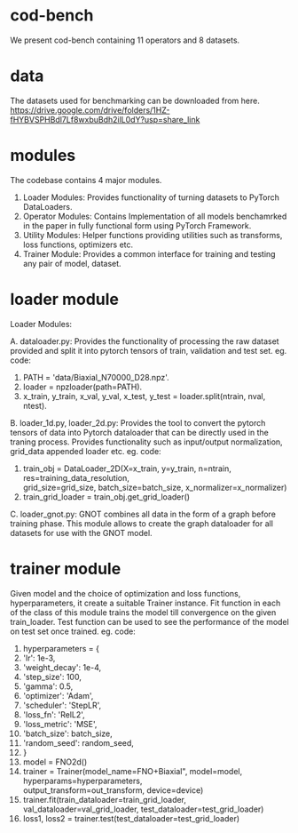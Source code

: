 # cod-bench
We present cod-bench containing 11 operators and 8 datasets.
# data
The datasets used for benchmarking can be downloaded from here.
https://drive.google.com/drive/folders/1HZ-fHYBVSPHBdl7Lf8wxbuBdh2ilL0dY?usp=share_link

# modules
The codebase contains 4 major modules.
1. Loader Modules: Provides functionality of turning datasets to PyTorch DataLoaders. 
2. Operator Modules: Contains Implementation of all models benchamrked in the paper in fully functional form using PyTorch Framework.
3. Utility Modules: Helper functions providing utilities such as transforms, loss functions, optimizers etc.
4. Trainer Module: Provides a common interface for training and testing any pair of model, dataset. 

# loader module

Loader Modules:

A. dataloader.py:
   Provides the functionality of processing the raw dataset provided and split it into pytorch tensors of train, validation and test set.
   eg. code:
1. PATH = 'data/Biaxial_N70000_D28.npz'.
2. loader = npzloader(path=PATH).
3. x_train, y_train, x_val, y_val, x_test, y_test = loader.split(ntrain, nval, ntest).


B. loader_1d.py, loader_2d.py:
   Provides the tool to convert the pytorch tensors of data into Pytorch dataloader that can be directly used in the traning process.
   Provides functionality such as input/output normalization, grid_data appended loader etc.
   eg. code:
1. train_obj = DataLoader_2D(X=x_train, y=y_train, n=ntrain, res=training_data_resolution, \
                            grid_size=grid_size, batch_size=batch_size, x_normalizer=x_normalizer)
2. train_grid_loader = train_obj.get_grid_loader()

   

C. loader_gnot.py:
   GNOT combines all data in the form of a graph before training phase. This module allows to create the graph dataloader for all datasets    for use with the GNOT model.

# trainer module
Given model and the choice of optimization and loss functions, hyperparameters, it create a suitable Trainer instance.
Fit function in each of the class of this module trains the model till convergence on the given train_loader.
Test function can be used to see the performance of the model on test set once trained.
eg. code:
1. hyperparameters = {
2.  'lr': 1e-3,
3.  'weight_decay': 1e-4,
4.  'step_size': 100,
5.  'gamma': 0.5,
6.  'optimizer': 'Adam',
7.  'scheduler': 'StepLR',
8.  'loss_fn': 'RelL2',
9.  'loss_metric': 'MSE',
10. 'batch_size': batch_size,
11. 'random_seed': random_seed,
12. }
13. model = FNO2d()
14. trainer = Trainer(model_name=FNO+Biaxial", model=model, hyperparams=hyperparameters, \
                    output_transform=out_transform, device=device)
15. trainer.fit(train_dataloader=train_grid_loader, val_dataloader=val_grid_loader, test_dataloader=test_grid_loader)
16. loss1, loss2 = trainer.test(test_dataloader=test_grid_loader)

